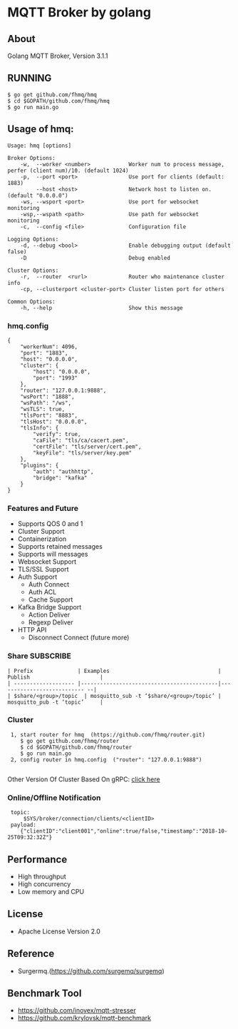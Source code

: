# MQTT Broker by golang

## About

Golang MQTT Broker, Version 3.1.1

## RUNNING

```
$ go get github.com/fhmq/hmq
$ cd $GOPATH/github.com/fhmq/hmq
$ go run main.go
```

## Usage of hmq:

```
Usage: hmq [options]

Broker Options:
    -w,  --worker <number>            Worker num to process message, perfer (client num)/10. (default 1024)
    -p,  --port <port>                Use port for clients (default: 1883)
         --host <host>                Network host to listen on. (default "0.0.0.0")
    -ws, --wsport <port>              Use port for websocket monitoring
    -wsp,--wspath <path>              Use path for websocket monitoring
    -c,  --config <file>              Configuration file

Logging Options:
    -d, --debug <bool>                Enable debugging output (default false)
    -D                                Debug enabled

Cluster Options:
    -r,  --router  <rurl>             Router who maintenance cluster info
    -cp, --clusterport <cluster-port> Cluster listen port for others

Common Options:
    -h, --help                        Show this message
```

### hmq.config

```
{
	"workerNum": 4096,
	"port": "1883",
	"host": "0.0.0.0",
	"cluster": {
		"host": "0.0.0.0",
		"port": "1993"
	},
	"router": "127.0.0.1:9888",
	"wsPort": "1888",
	"wsPath": "/ws",
	"wsTLS": true,
	"tlsPort": "8883",
	"tlsHost": "0.0.0.0",
	"tlsInfo": {
		"verify": true,
		"caFile": "tls/ca/cacert.pem",
		"certFile": "tls/server/cert.pem",
		"keyFile": "tls/server/key.pem"
	},
	"plugins": {
		"auth": "authhttp",
		"bridge": "kafka"
	}
}
```

### Features and Future

- Supports QOS 0 and 1
- Cluster Support
- Containerization
- Supports retained messages
- Supports will messages
- Websocket Support
- TLS/SSL Support
- Auth Support
  - Auth Connect
  - Auth ACL
  - Cache Support
- Kafka Bridge Support
  - Action Deliver
  - Regexp Deliver
- HTTP API
  - Disconnect Connect (future more)

### Share SUBSCRIBE

```
| Prefix              | Examples                                  | Publish                      |
| ------------------- |-------------------------------------------|--------------------------- --|
| $share/<group>/topic  | mosquitto_sub -t ‘$share/<group>/topic’ | mosquitto_pub -t ‘topic’     |
```

### Cluster

```
 1, start router for hmq  (https://github.com/fhmq/router.git)
 	$ go get github.com/fhmq/router
 	$ cd $GOPATH/github.com/fhmq/router
 	$ go run main.go
 2, config router in hmq.config  ("router": "127.0.0.1:9888")
 
```

Other Version Of Cluster Based On gRPC: [click here](https://github.com/fhmq/rhmq)

### Online/Offline Notification

```
 topic:
     $SYS/broker/connection/clients/<clientID>
 payload:
	{"clientID":"client001","online":true/false,"timestamp":"2018-10-25T09:32:32Z"}
```

## Performance

- High throughput
- High concurrency
- Low memory and CPU

## License

- Apache License Version 2.0

## Reference

- Surgermq.(https://github.com/surgemq/surgemq)

## Benchmark Tool

- https://github.com/inovex/mqtt-stresser
- https://github.com/krylovsk/mqtt-benchmark
